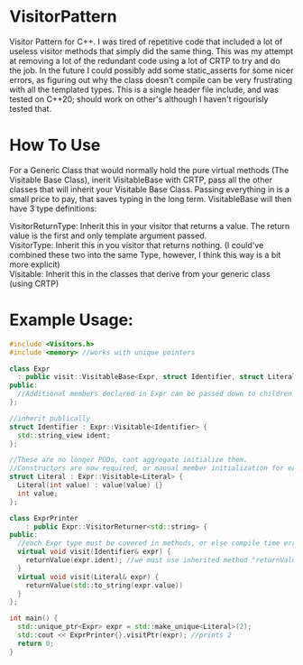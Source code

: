# VisitorPattern

Visitor Pattern for C++. I was tired of repetitive code that included a lot of useless visitor methods that simply did the same thing. This was my attempt at removing a lot of the redundant code using a lot of CRTP to try and do the job. In the future I could possibly add some static_asserts for some nicer errors, as figuring out why the class doesn't compile can be very frustrating with all the templated types. This is a single header file include, and was tested on C++20; should work on other's although I haven't rigourisly tested that.

# How To Use

For a Generic Class that would normally hold the pure virtual methods (The Visitable Base Class), inerit VisitableBase with CRTP, pass all the other classes that will inherit your Visitable Base Class. Passing everything in is a small price to pay, that saves typing in the long term. VisitableBase will then have 3 type definitions:

VisitorReturnType: Inherit this in your visitor that returns a value. The return value is the first and only template argument passed.<br>
VisitorType: Inherit this in you visitor that returns nothing. (I could've combined these two into the same Type, however, I think this way is a bit more explicit)<br>
Visitable: Inherit this in the classes that derive from your generic class (using CRTP)<br>

# Example Usage:
```cpp
#include <Visitors.h>
#include <memory> //works with unique pointers

class Expr
  : public visit::VisitableBase<Expr, struct Identifier, struct Literal> {
public:
  //Additional members declared in Expr can be passed down to children
};

//inherit publically
struct Identifier : Expr::Visitable<Identifier> {
  std::string_view ident;
};

//These are no longer PODs, cant aggregate initialize them. 
//Constructors are now required, or manual member initialization for each member
struct Literal : Expr::Visitable<Literal> {
  Literal(int value) : value(value) {}
  int value;
};

class ExprPrinter
	: public Expr::VisitorReturner<std::string> {
public:
  //each Expr type must be covered in methods, or else compile time error will occur
  virtual void visit(Identifier& expr) {
    returnValue(expr.ident); //we must use inherited method "returnValue" to return anything from Visitor
  }
  virtual void visit(Literal& expr) {
    returnValue(std::to_string(expr.value))
  }
};

int main() {
  std::unique_ptr<Expr> expr = std::make_unique<Literal>(2);
  std::cout << ExprPrinter{}.visitPtr(expr); //prints 2
  return 0;
}
```

